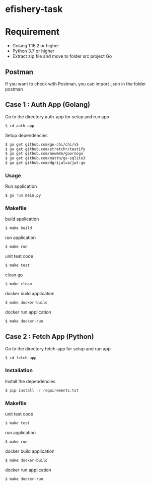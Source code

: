 # efishery-task

# Requirement

  - Golang 1.16.2 or higher
  - Python 3.7 or higher
  - Extract zip file and move to folder src project Go

## Postman

If you want to check with Postman, you can import .json in the folder postman

## Case 1 : Auth App (Golang)

Go to the directory auth-app for setup and run app
```sh
$ cd auth-app
```

Setup dependencies
```sh
$ go get github.com/go-chi/chi/v5
$ go get github.com/stretchr/testify
$ go get github.com/newm4n/goornogo
$ go get github.com/mattn/go-sqlite3
$ go get github.com/dgrijalva/jwt-go
```

### Usage

Run application
```sh
$ go run main.py
```

### Makefile

build application
```sh
$ make build
```

run application
```sh
$ make run
```

unit test code
```sh
$ make test
```

clean go
```sh
$ make clean
```

docker build application
```sh
$ make docker-build
```

docker run application
```sh
$ make docker-run
```

## Case 2 : Fetch App (Python)
Go to the directory fetch-app for setup and run app
```sh
$ cd fetch-app
```

### Installation

Install the dependencies. 
```sh
$ pip install -r requirements.txt
```

### Makefile  

unit test code  
```sh  
$ make test  
```  

run application  
```sh  
$ make run  
```  

docker build application
```sh
$ make docker-build
```

docker run application
```sh
$ make docker-run
```